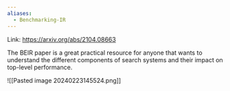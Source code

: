 ```yaml
---
aliases:
  - Benchmarking-IR
---
```

Link: https://arxiv.org/abs/2104.08663

The BEIR paper is a great practical resource for anyone that wants to understand the different components of search systems and their impact on top-level performance.

![[Pasted image 20240223145524.png]]
